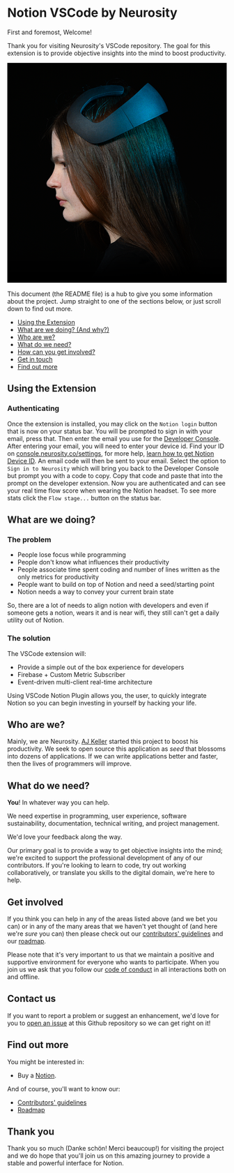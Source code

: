# Notion VSCode by Neurosity

First and foremost, Welcome!

Thank you for visiting Neurosity's VSCode repository. The goal for this extension is to provide objective insights into the mind to boost productivity.

![Notion on Model](images/notion-preview.png)

This document (the README file) is a hub to give you some information about the project. Jump straight to one of the sections below, or just scroll down to find out more.

- [Using the Extension](#using-the-extension)
- [What are we doing? (And why?)](#what-are-we-doing)
- [Who are we?](#who-are-we)
- [What do we need?](#what-do-we-need)
- [How can you get involved?](#get-involved)
- [Get in touch](#contact-us)
- [Find out more](#find-out-more)

## Using the Extension

### Authenticating

Once the extension is installed, you may click on the `Notion login` button that is now on your status bar. You will be prompted to sign in with your email, press that. Then enter the email you use for the [Developer Console](console.neurosity.co). After entering your email, you will need to enter your device id. Find your ID on [console.neurosity.co/settings](console.neurosity.co/settings), for more help, [learn how to get Notion Device ID](https://support.neurosity.co/hc/en-us/articles/360037198152-Get-Notion-Device-ID). An email code will then be sent to your email. Select the option to `Sign in to Neurosity` which will bring you back to the Developer Console but prompt you with a code to copy. Copy that code and paste that into the prompt on the developer extension. Now you are authenticated and can see your real time flow score when wearing the Notion headset. To see more stats click the `Flow stage...` button on the status bar.

## What are we doing?

### The problem

- People lose focus while programming
- People don't know what influences their productivity
- People associate time spent coding and number of lines written as the only metrics for productivity
- People want to build on top of Notion and need a seed/starting point
- Notion needs a way to convey your current brain state

So, there are a lot of needs to align notion with developers and even if someone gets a notion, wears it and is near wifi, they still can't get a daily utility out of Notion.

### The solution

The VSCode extension will:

- Provide a simple out of the box experience for developers
- Firebase + Custom Metric Subscriber
- Event-driven multi-client real-time architecture

Using VSCode Notion Plugin allows you, the user, to quickly integrate Notion so you can begin investing in yourself by hacking your life.

## Who are we?

Mainly, we are Neurosity. [AJ Keller](https://twitter.com/andrewjaykeller) started this project to boost his productivity. We seek to open source this application as _seed_ that blossoms into dozens of applications. If we can write applications better and faster, then the lives of programmers will improve.

## What do we need?

**You**! In whatever way you can help.

We need expertise in programming, user experience, software sustainability, documentation, technical writing, and project management.

We'd love your feedback along the way.

Our primary goal is to provide a way to get objective insights into the mind; we're excited to support the professional development of any of our contributors. If you're looking to learn to code, try out working collaboratively, or translate you skills to the digital domain, we're here to help.

## Get involved

If you think you can help in any of the areas listed above (and we bet you can) or in any of the many areas that we haven't yet thought of (and here we're _sure_ you can) then please check out our [contributors' guidelines](CONTRIBUTING.md) and our [roadmap](ROADMAP.md).

Please note that it's very important to us that we maintain a positive and supportive environment for everyone who wants to participate. When you join us we ask that you follow our [code of conduct](CODE_OF_CONDUCT.md) in all interactions both on and offline.

## Contact us

If you want to report a problem or suggest an enhancement, we'd love for you to [open an issue](../../issues) at this Github repository so we can get right on it!

## Find out more

You might be interested in:

- Buy a [Notion](https://neurosity.co).

And of course, you'll want to know our:

- [Contributors' guidelines](CONTRIBUTING.md)
- [Roadmap](ROADMAP.md)

## Thank you

Thank you so much (Danke schön! Merci beaucoup!) for visiting the project and we do hope that you'll join us on this amazing journey to provide a stable and powerful interface for Notion.
